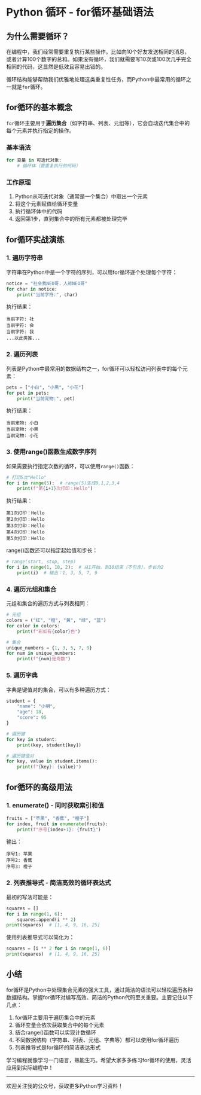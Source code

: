 # Python 循环 - for循环基础语法

## 为什么需要循环？

在编程中，我们经常需要重复执行某些操作。比如向10个好友发送相同的消息，或者计算100个数字的总和。如果没有循环，我们就需要写10次或100次几乎完全相同的代码，这显然是低效且容易出错的。

循环结构能够帮助我们优雅地处理这类重复性任务，而Python中最常用的循环之一就是`for`循环。

## for循环的基本概念

`for`循环主要用于**遍历集合**（如字符串、列表、元组等），它会自动迭代集合中的每个元素并执行指定的操作。

### 基本语法

```python
for 变量 in 可迭代对象:
    # 循环体（要重复执行的代码）
```

### 工作原理

1. Python从可迭代对象（通常是一个集合）中取出一个元素
2. 将这个元素赋值给循环变量
3. 执行循环体中的代码
4. 返回第1步，直到集合中的所有元素都被处理完毕

## for循环实战演练

### 1. 遍历字符串

字符串在Python中是一个字符的序列，可以用for循环逐个处理每个字符：

```python
notice = "社会我NEO哥，人称NEO哥"
for char in notice:
    print("当前字符:", char)
```

执行结果：

```
当前字符: 社
当前字符: 会
当前字符: 我
...以此类推...
```

### 2. 遍历列表

列表是Python中最常用的数据结构之一，for循环可以轻松访问列表中的每个元素：

```python
pets = ["小白", "小黑", "小花"]
for pet in pets:
    print("当前宠物:", pet)
```

执行结果：

```
当前宠物: 小白
当前宠物: 小黑
当前宠物: 小花
```

### 3. 使用range()函数生成数字序列

如果需要执行指定次数的循环，可以使用`range()`函数：

```python
# 打印5次"Hello"
for i in range(5):  # range(5)生成0,1,2,3,4
    print(f"第{i+1}次打印：Hello")
```

执行结果：

```
第1次打印：Hello
第2次打印：Hello
第3次打印：Hello
第4次打印：Hello
第5次打印：Hello
```

range()函数还可以指定起始值和步长：

```python
# range(start, stop, step)
for i in range(1, 10, 2):  # 从1开始，到10结束（不包含），步长为2
    print(i)  # 输出：1, 3, 5, 7, 9
```

### 4. 遍历元组和集合

元组和集合的遍历方式与列表相同：

```python
# 元组
colors = ("红", "橙", "黄", "绿", "蓝")
for color in colors:
    print(f"彩虹有{color}色")

# 集合
unique_numbers = {1, 3, 5, 7, 9}
for num in unique_numbers:
    print(f"{num}是奇数")
```

### 5. 遍历字典

字典是键值对的集合，可以有多种遍历方式：

```python
student = {
    "name": "小明",
    "age": 18,
    "score": 95
}

# 遍历键
for key in student:
    print(key, student[key])

# 遍历键值对
for key, value in student.items():
    print(f"{key}: {value}")
```

## for循环的高级用法

### 1. enumerate() - 同时获取索引和值

```python
fruits = ["苹果", "香蕉", "橙子"]
for index, fruit in enumerate(fruits):
    print(f"序号{index+1}: {fruit}")
```

输出：

```
序号1: 苹果
序号2: 香蕉
序号3: 橙子
```

### 2. 列表推导式 - 简洁高效的循环表达式

最初的写法可能是：

```python
squares = []
for i in range(1, 6):
    squares.append(i ** 2)
print(squares)  # [1, 4, 9, 16, 25]
```

使用列表推导式可以简化为：

```python
squares = [i ** 2 for i in range(1, 6)]
print(squares)  # [1, 4, 9, 16, 25]
```

## 小结

for循环是Python中处理集合元素的强大工具，通过简洁的语法可以轻松遍历各种数据结构。掌握for循环对编写高效、简洁的Python代码至关重要。主要记住以下几点：

1. for循环主要用于遍历集合中的元素
2. 循环变量会依次获取集合中的每个元素
3. 结合range()函数可以实现计数循环
4. 不同数据结构（字符串、列表、元组、字典等）都可以使用for循环遍历
5. 列表推导式是for循环的简洁表达形式

学习编程就像学习一门语言，熟能生巧。希望大家多多练习for循环的使用，灵活应用到实际编程中！

---
欢迎关注我的公众号，获取更多Python学习资料！